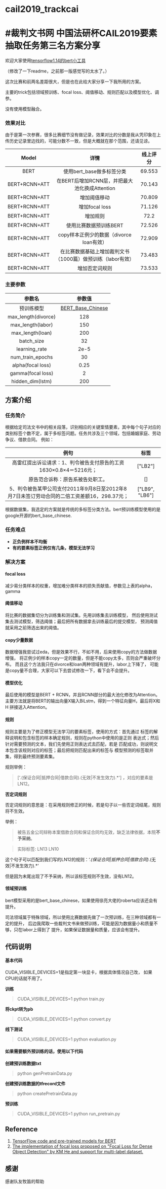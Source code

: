 # cail2019_trackcai
#裁判文书网
中国法研杯CAIL2019要素抽取任务第三名方案分享
====
欢迎大家使用[tensorflow1.14的bert小工具](https://github.com/huanghuidmml/textToy)

（修改了一下readme，之前那一版感觉写的太水了。）

这次比赛和前两名差距很大，但是也在此给大家分享一下我所用的方案。

主要的trick包括领域预训练、focal loss、阈值移动、规则匹配以及模型优化、调参。

没有使用模型融合。

###  **效果对比**

由于是第一次参赛，很多比赛细节没有做记录，效果对比的分数是我从凭印象在上传历史记录里边找的，可能分数不一致，但是大概就在那个范围，还请见谅。

| Model | 详情 | 线上评分 |
| :------: | :------: | :------: |
| BERT | 使用bert_base做多标签分类 | 69.553 |
| BERT+RCNN+ATT | 在BERT后增加RCNN层，并把最大池化换成Attention | 70.143 |
| BERT+RCNN+ATT | 增加阈值移动 | 70.809 |
| BERT+RCNN+ATT | 增加focal loss | 71.126 |
| BERT+RCNN+ATT | 增加规则 | 72.2 |
| BERT+RCNN+ATT | 使用比赛数据预训练BERT | 72.526 |
| BERT+RCNN+ATT | copy样本正例少的数据（divorce loan有效） | 72.909 |
| BERT+RCNN+ATT | 在比赛数据基础上增加裁判文书（1000篇）做预训练（labor有效） | 73.483 |
| BERT+RCNN+ATT | 增加否定词规则 | 73.533 |

### **主要参数**

| 参数名 | 参数值 |
| :------: | :------: |
| 预训练模型 | [BERT_Base_Chinese](https://storage.googleapis.com/bert_models/2018_11_03/chinese_L-12_H-768_A-12.zip) |
| max_length(divorce) | 128 |
| max_length(labor) | 150 |
| max_length(loan) | 200 |
| batch_size | 32 |
| learning_rate | 2e-5 |
| num_train_epochs | 30 |
| alpha(focal loss) | 0.25 |
| gamma(focal loss) | 2 |
| hidden_dim(lstm) | 200 |

**方案介绍**
------
### **任务简介**
根据给定司法文书中的相关段落，识别相应的关键案情要素，其中每个句子对应的类别标签个数不定，属于多标签问题。任务共涉及三个领域，包括婚姻家庭、劳动争议、借款合同。
例如：

| 例句 | 标签 |
| :------: | :------: |
| 高雷红提出诉讼请求：1、判令被告支付原告的工资1630×0.8×4＝5216元； | ["LB2"] |
| 原告范合诉称：原告系被告处职工。 | [] |
| 5、判令被告某甲公司支付2011年9月8日至2012年8月7日未签订劳动合同的二倍工资差额16，298.37元； | ["LB9", "LB6"] |

根据数据集，我选定的方案就是传统的多标签分类方法。bert预训练模型使用的是google开源的bert_base_chinese.

### **任务难点**

* **正负例样本不均衡**
* **有的要素标签正例仅有几条，模型无法学习**

### **解决方案**

#### **focal loss**
减少易分类样本的权重，增加难分类样本的损失贡献值，参数见上表的alpha，gamma

#### **阈值移动**
将比赛的数据集切分为训练集和测试集。先用训练集去训练模型，
然后使用测试集去测试模型，筛选阈值；最后把所有数据拿去训练最后的提交模型，
预测阈值就采用之前筛选出来的阈值。

#### **copy少量数据**
数据增强我尝试过eda，但是效果不行，不如不用，后来使用copy的方法做数据增强，
将正例少的样本copy一定的数量，但是不能copy太多，否则会严重破坏分布。
而且这个方法我只在divorce和loan两种领域有提升，labor上下降了，
可能是copy量不合理，大家可以下去尝试修改一下，看下会不会提升。

#### **模型优化**
最后使用的模型是BERT + RCNN，并且RCNN部分的最大池化修改为Attention。
主要方法就是将BERT的输出向量X输入BiLstm，得到一个特征向量H，最后将X和H
拼接送入Attention。

#### **规则**
规则主要是为了修正模型无法学习的要素标签，使用的方式：首先通过
标签的解释说明和包含标签的样本确定规则，规则在python中使用的是正则
表达式；然后针对需要预测的文本，我们先使用正则表达式去匹配，若是
匹配成功，则说明文本包含该规则对应的标签；最后把规则匹配出来的标签与
模型预测的标签取并集，得到最终预测要素集。

规则举例：
> ['.(保证合同|抵押合同|借款合同).(无效|不发生效力).*']
   ，对应的要素是LN12。
 
**否定词规则**

否定词规则的意思是：在采用规则修正的时候，若是句子以一些否定词结尾，规则将不生效。

举例：

> 被告五金公司辩称本案借款合同和保证合同均无效，缺乏法律依据，本院**不予采纳**。

> 实际标签: LN13 LN10

这个句子可以匹配到我们写的LN12的规则：‘.*(保证合同|抵押合同|借款合同).*(无效|不发生效力).*‘

但是因为末尾出现了不予采纳，所以该标签规则不生效，没有LN12。

#### **领域预训练**

bert模型采用的是bert_base_chinese，如果使用徐亮大佬的roberta应该还会有提升。

司法领域属于特殊领域，所以使用比赛数据先做了一次预训练，在三种领域都有一定的提升，
后边我爬取一些裁判文书来做预训练，可能是因为数据量小和质量不够，只在labor上得到了
提升，如果保证数据量和质量，应该会有提升。

**代码说明**
-------

#### **基本代码**
CUDA_VISIBLE_DEVICES=1是指定第一块显卡，根据具体情况自己改，
如果CPU的话就不用了。

**训练**

> CUDA_VISIBLE_DEVICES=1 python train.py

**将ckpt转为pb**

> CUDA_VISIBLE_DEVICES=1 python convert.py

**线下测试**

> CUDA_VISIBLE_DEVICES=1 python evaluation.py

#### **如果需要额外预训练的话，使用以下代码**

**创建预训练数据txt**

> python genPretrainData.py

**创建预训练数据的tfrecord文件**

> python createPretrainData.py

**预训练**

> CUDA_VISIBLE_DEVICES=1 python run_pretrain.py

**Reference**
-----
1. [TensorFlow code and pre-trained models for BERT](https://github.com/google-research/bert)
2. [The implementation of focal loss proposed on "Focal Loss for Dense Object Detection" by KM He and support for multi-label dataset.](https://github.com/ailias/Focal-Loss-implement-on-Tensorflow)

**感谢**
-----
感谢队友牧笛的帮助
